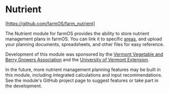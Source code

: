 # Nutrient

[https://github.com/farmOS/farm_nutrient]

The Nutrient module for farmOS provides the ability to store nutrient
management plans in farmOS. You can link it to specific [areas], and upload
your planning documents, spreadsheets, and other files for easy reference.

Development of this module was sponsored by the
[Vermont Vegetable and Berry Growers Association] and the
[University of Vermont Extension].

In the future, more nutrient management planning features may be built in this
module, including integrated calculations and input recommendations. See the
module's GitHub project page to suggest features or take part in the
development.

[https://github.com/farmOS/farm_nutrient]: https://github.com/farmOS/farm_nutrient
[areas]: /guide/areas
[Vermont Vegetable and Berry Growers Association]: http://www.uvm.edu/vtvegandberry
[University of Vermont Extension]: https://www.uvm.edu/extension

